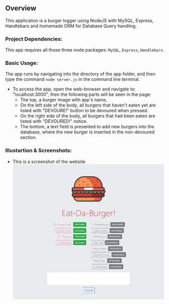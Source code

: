 ## Overview
This application is a burger logger using NodeJS with MySQL, Express, Handlebars and homemade ORM for Database Query handling.

### Project Dependencies:
This app requires all those three node packages: `MySQL`, `Express`, `Handlebars`.

### Basic Usage:
The app runs by navigating into the directory of the app folder, and then type the command  `node server.js` in the command line terminal.

* To access the app, open the web-browser and navigate to: "localhost:3000", then the following parts will be seen in the page:
  * The top, a burger image with app's name, 
  * On the left side of the body, all burgers that haven't eaten yet are listed with "DEVOURE!" button to be devoured when pressed.
  * On the right side of the body, all burgers that had been eaten are listed with "DEVOURED!" notice.
  * The bottom, a text field is presented to add new burgers into the database, where the new burger is inserted in the non-devoured section.

### Illustartion & Screenshots:

  * This is a screenshot of the website
![a Screenshot of the app usage](./images/screen.PNG)
